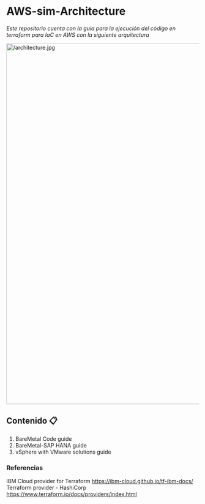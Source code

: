 # AWS-sim-Architecture

_Este repositorio cuenta con la guia para la ejecución del código en terraform para IaC en AWS con la siguiente arquitectura_

<img width="940" alt="/architecture.jpg">

## Contenido 📋

1. BareMetal Code guide
2. BareMetal-SAP HANA guide
3. vSphere with VMware solutions guide


### Referencias

IBM Cloud provider for Terraform 
https://ibm-cloud.github.io/tf-ibm-docs/
Terraform provider - HashiCorp
https://www.terraform.io/docs/providers/index.html

